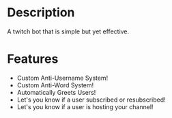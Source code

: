 # Description
A twitch bot that is simple but yet effective.

# Features
* Custom Anti-Username System!
* Custom Anti-Word System!
* Automatically Greets Users!
* Let's you know if a user subscribed or resubscribed!
* Let's you know if a user is hosting your channel!
